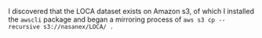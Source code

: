 
I discovered that the LOCA dataset exists on Amazon s3, of which I installed
the `awscli` package and began a mirroring process of `aws s3 cp --recursive s3://nasanex/LOCA/ .`